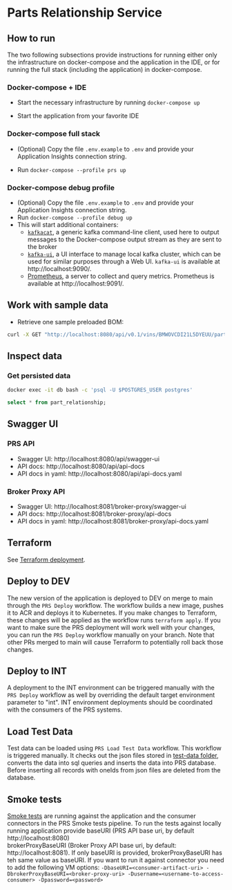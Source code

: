 # Parts Relationship Service

## How to run

The two following subsections provide instructions for running either only the infrastructure on docker-compose and the application in the IDE, or for running the full stack (including the application) in docker-compose.

### Docker-compose + IDE

* Start the necessary infrastructure by running `docker-compose up`

* Start the application from your favorite IDE

### Docker-compose full stack

* (Optional) Copy the file `.env.example` to `.env` and provide your Application Insights connection string.

* Run `docker-compose --profile prs up`

### Docker-compose debug profile

* (Optional) Copy the file `.env.example` to `.env` and provide your Application Insights connection string.
* Run `docker-compose --profile debug up`
* This will start additional containers:
  * [`kafkacat`](https://docs.confluent.io/platform/current/app-development/kafkacat-usage.html), a generic kafka command-line client, used here to output messages to the Docker-compose output stream as they are sent to the broker
  * [`kafka-ui`](https://github.com/provectus/kafka-ui), a UI interface to manage local kafka cluster, which can be used for similar purposes through a Web UI. `kafka-ui` is available at http://localhost:9090/.
  * [Prometheus](https://prometheus.io/docs/introduction/overview/), a server to collect and query metrics. Prometheus is available at http://localhost:9091/.

## Work with sample data

* Retrieve one sample preloaded BOM:

```bash
curl -X GET "http://localhost:8080/api/v0.1/vins/BMWOVCDI21L5DYEUU/partsTree?view=AS_BUILT"
```

## Inspect data

### Get persisted data

```bash
docker exec -it db bash -c 'psql -U $POSTGRES_USER postgres'
```

```sql
select * from part_relationship;
```

## Swagger UI

### PRS API

- Swagger UI: http://localhost:8080/api/swagger-ui
- API docs: http://localhost:8080/api/api-docs
- API docs in yaml:  http://localhost:8080/api/api-docs.yaml

### Broker Proxy API

- Swagger UI: http://localhost:8081/broker-proxy/swagger-ui
- API docs: http://localhost:8081/broker-proxy/api-docs
- API docs in yaml:  http://localhost:8081/broker-proxy/api-docs.yaml

## Terraform

See [Terraform deployment](terraform).

## Deploy to DEV

The new version of the application is deployed to DEV on merge to main through the `PRS Deploy` workflow.
The workflow builds a new image, pushes it to ACR and deploys it to Kubernetes. If you make changes to Terraform, these changes will be applied as the workflow runs `terraform apply`.
If you want to make sure the PRS deployment will work well with your changes, you can run the `PRS Deploy` workflow manually on your branch. Note that other PRs merged to main will cause Terraform to potentially roll back those changes.

## Deploy to INT

A deployment to the INT environment can be triggered manually with the `PRS Deploy` workflow as well by overriding the default target environment parameter to "int". INT environment deployments should be coordinated with the consumers of the PRS systems.

## Load Test Data

Test data can be loaded using `PRS Load Test Data` workflow. This workflow is triggered manually. It checks out the json files stored in
[test-data folder](./coreservices/partsrelationshipservice/cd/test-data), converts the data into sql queries and inserts the data into PRS database.
Before inserting all records with oneIds from json files are deleted from the database.

## Smoke tests

[Smoke tests](integration-tests/src/test/java/net/catenax/prs/smoketest) are running against the application and the consumer connectors in the PRS Smoke tests pipeline.
To run the tests against locally running application provide baseURI (PRS API base uri, by default http://localhost:8080)  
brokerProxyBaseURI (Broker Proxy API base uri, by default: http://localhost:8081). If only baseURI is provided, brokerProxyBaseURI has teh same value as baseURI.
If you want to run it against connector you need to add the following VM options:
`-DbaseURI=<consumer-artifact-uri> -DbrokerProxyBaseURI=<broker-proxy-uri> -Dusername=<username-to-access-consumer> -Dpassword=<password>`
